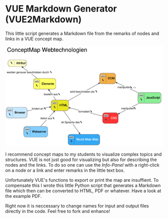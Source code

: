 # VUE Markdown Generator (VUE2Markdown)

This little script generates a Markdown file from the remarks of nodes and links in a VUE concept map.

![Screenshot of an example map](Screenshot.png)

I recommend concept maps to my students to visualize complex topics and structures. VUE is not just good for 
visualizing but also for describing the nodes and the links. To do so one can use the *Info-Panel* with a right-click 
on a node or a link and enter remarks in the little text box. 

Unfortunately VUE's functions to export or print the map are insuffient. To compensate this I wrote this little Python 
script that generates a Markdown file which then can be converted to HTML, PDF or whatever. Have a look at the example 
PDF.

Right now it is neccessary to change names for input and output files directly in the code. Feel free to fork and enhance!